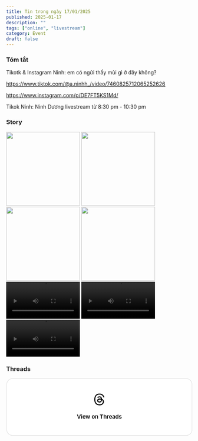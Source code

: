```yaml
---
title: Tin trong ngày 17/01/2025
published: 2025-01-17
description: ""
tags: ["online", "livestream"]
category: Event 
draft: false
---
```


### Tóm tắt 


Tikotk & Instagram Ninh: em có ngửi thấy mùi gì ở đây không? 

https://www.tiktok.com/@a.ninhh_/video/7460825712065252626

https://www.instagram.com/p/DE7FT5KS1Md/

Tikok Ninh: Ninh Dương livestream từ 8:30 pm - 10:30 pm


### Story 

<img width="200" src="https://github.com/user-attachments/assets/622d2972-eda0-41f3-8342-5bc2ad6729d7" />

<img width="200" src="https://github.com/user-attachments/assets/776829ef-e01e-4fa3-b32d-63cbcb564bc5" />

<img width="200" src="https://github.com/user-attachments/assets/526af3ba-2296-4c30-9976-afaf37e9bd0c" />

<img width="200" src="https://github.com/user-attachments/assets/32bcbd16-121b-4daa-a172-b38b1e4e53ab" />

<video width="200" controls>
  <source type="video/mp4" src="https://github.com/user-attachments/assets/f24598e9-741c-4c54-9bcf-8819cbed3912" >
</video>

<video width="200" controls>
  <source type="video/mp4" src="https://github.com/user-attachments/assets/fffc343c-3ed8-4647-81c8-e824f9808979" >
</video>

<video width="200" controls>
  <source type="video/mp4" src="https://github.com/user-attachments/assets/c42c2273-7c9c-49ea-a681-3ad7ed5f4119" >
</video>



### Threads 

<blockquote class="text-post-media" data-text-post-permalink="https://www.threads.net/@ninhduong_summary/post/DE7pMs0zvbY" data-text-post-version="0" id="ig-tp-DE7pMs0zvbY" style=" background:#FFF; border-width: 1px; border-style: solid; border-color: #00000026; border-radius: 16px; max-width:540px; margin: 1px; min-width:270px; padding:0; width:99.375%; width:-webkit-calc(100% - 2px); width:calc(100% - 2px);"> <a href="https://www.threads.net/@ninhduong_summary/post/DE7pMs0zvbY" style=" background:#FFFFFF; line-height:0; padding:0 0; text-align:center; text-decoration:none; width:100%; font-family: -apple-system, BlinkMacSystemFont, sans-serif;" target="_blank"> <div style=" padding: 40px; display: flex; flex-direction: column; align-items: center;"><div style=" display:block; height:32px; width:32px; padding-bottom:20px;"> <svg aria-label="Threads" height="32px" role="img" viewBox="0 0 192 192" width="32px" xmlns="http://www.w3.org/2000/svg"> <path d="M141.537 88.9883C140.71 88.5919 139.87 88.2104 139.019 87.8451C137.537 60.5382 122.616 44.905 97.5619 44.745C97.4484 44.7443 97.3355 44.7443 97.222 44.7443C82.2364 44.7443 69.7731 51.1409 62.102 62.7807L75.881 72.2328C81.6116 63.5383 90.6052 61.6848 97.2286 61.6848C97.3051 61.6848 97.3819 61.6848 97.4576 61.6855C105.707 61.7381 111.932 64.1366 115.961 68.814C118.893 72.2193 120.854 76.925 121.825 82.8638C114.511 81.6207 106.601 81.2385 98.145 81.7233C74.3247 83.0954 59.0111 96.9879 60.0396 116.292C60.5615 126.084 65.4397 134.508 73.775 140.011C80.8224 144.663 89.899 146.938 99.3323 146.423C111.79 145.74 121.563 140.987 128.381 132.296C133.559 125.696 136.834 117.143 138.28 106.366C144.217 109.949 148.617 114.664 151.047 120.332C155.179 129.967 155.42 145.8 142.501 158.708C131.182 170.016 117.576 174.908 97.0135 175.059C74.2042 174.89 56.9538 167.575 45.7381 153.317C35.2355 139.966 29.8077 120.682 29.6052 96C29.8077 71.3178 35.2355 52.0336 45.7381 38.6827C56.9538 24.4249 74.2039 17.11 97.0132 16.9405C119.988 17.1113 137.539 24.4614 149.184 38.788C154.894 45.8136 159.199 54.6488 162.037 64.9503L178.184 60.6422C174.744 47.9622 169.331 37.0357 161.965 27.974C147.036 9.60668 125.202 0.195148 97.0695 0H96.9569C68.8816 0.19447 47.2921 9.6418 32.7883 28.0793C19.8819 44.4864 13.2244 67.3157 13.0007 95.9325L13 96L13.0007 96.0675C13.2244 124.684 19.8819 147.514 32.7883 163.921C47.2921 182.358 68.8816 191.806 96.9569 192H97.0695C122.03 191.827 139.624 185.292 154.118 170.811C173.081 151.866 172.51 128.119 166.26 113.541C161.776 103.087 153.227 94.5962 141.537 88.9883ZM98.4405 129.507C88.0005 130.095 77.1544 125.409 76.6196 115.372C76.2232 107.93 81.9158 99.626 99.0812 98.6368C101.047 98.5234 102.976 98.468 104.871 98.468C111.106 98.468 116.939 99.0737 122.242 100.233C120.264 124.935 108.662 128.946 98.4405 129.507Z" /></svg></div><div style=" font-size: 15px; line-height: 21px; color: #000000; font-weight: 600; "> View on Threads</div></div></a></blockquote>
<script async src="https://www.threads.net/embed.js"></script>